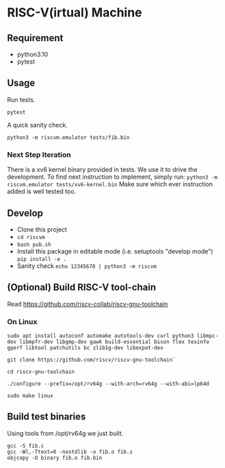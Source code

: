 # RISC-V(irtual) Machine

## Requirement
- python3.10
- pytest

## Usage

Run tests.
```
pytest
```

A quick sanity check.
```
python3 -m riscvm.emulator tests/fib.bin
```

### Next Step Iteration
There is a xv6 kernel binary provided in tests. We use it to drive the development.
To find next instruction to implement, simply run:
`python3 -m riscvm.emulator tests/xv6-kernel.bin`
Make sure which ever instruction added is well tested too.

## Develop

- Clone this project
- `cd riscvm`
- `bash pub.sh`
- Install this package in editable mode (i.e. setuptools "develop mode") `pip install -e .`
- Sanity check `echo 12345678 | python3 -m riscvm`

## (Optional) Build RISC-V tool-chain
Read https://github.com/riscv-collab/riscv-gnu-toolchain

### On Linux
```
sudo apt install autoconf automake autotools-dev curl python3 libmpc-dev libmpfr-dev libgmp-dev gawk build-essential bison flex texinfo gperf libtool patchutils bc zlib1g-dev libexpat-dev

git clone https://github.com/riscv/riscv-gnu-toolchain`

cd riscv-gnu-toolchain

./configure --prefix=/opt/rv64g --with-arch=rv64g --with-abi=lp64d

sudo make linux
```

## Build test binaries
Using tools from /opt/rv64g we just built.
```
gcc -S fib.c
gcc -Wl,-Ttext=0 -nostdlib -o fib.o fib.s
objcopy -O binary fib.o fib.bin
```
